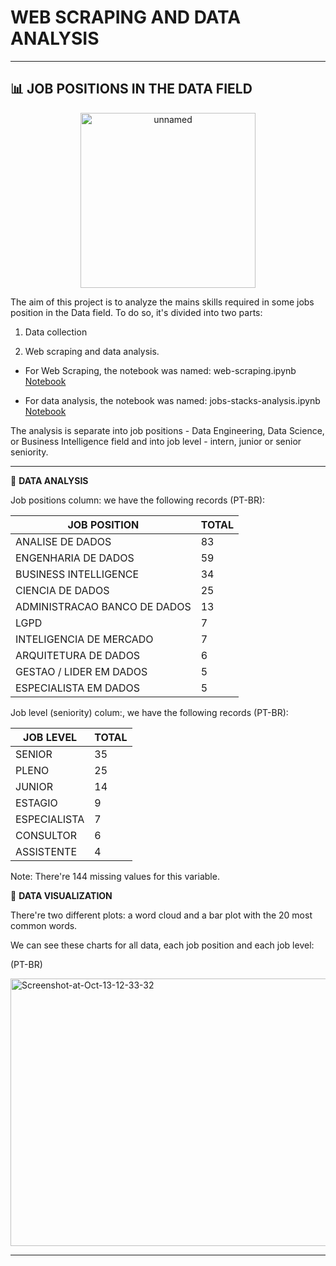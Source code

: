 # WEB SCRAPING AND DATA ANALYSIS
 
***

## 📊 JOB POSITIONS IN THE DATA FIELD

<p align="center">
<img src="https://i.ibb.co/px6cssH/unnamed.png" alt="unnamed" width="280" height="280" data-load="full" alt="centered image">
</p>

The aim of this project is to analyze the mains skills required in some jobs position in the Data field. To do so, it's divided into two parts: 

1. Data collection

2. Web scraping and data analysis.

- For Web Scraping, the notebook was named: web-scraping.ipynb <a href="https://github.com/daianeklein/jobs-stacks/blob/main/web-scraping.ipynb">Notebook</a>

- For data analysis, the notebook was named: jobs-stacks-analysis.ipynb <a href="https://github.com/daianeklein/jobs-stacks/blob/main/jobs-stacks-analysis.ipynb">Notebook</a>

The analysis is separate into job positions - Data Engineering, Data Science, or Business Intelligence field and into job level - intern, junior or senior seniority.

***

📌  **DATA ANALYSIS**

Job positions column: we have the following records (PT-BR):

JOB POSITION | TOTAL |
-------------|------------------|
|ANALISE DE DADOS               | 83|
|ENGENHARIA DE DADOS            | 59|
|BUSINESS INTELLIGENCE          | 34|
|CIENCIA DE DADOS               | 25|
|ADMINISTRACAO BANCO DE DADOS   | 13|
|LGPD                           |  7|
|INTELIGENCIA DE MERCADO        |  7|
|ARQUITETURA DE DADOS           |  6|
|GESTAO / LIDER EM DADOS        |  5|
|ESPECIALISTA EM DADOS          |  5|

Job level (seniority) colum:, we have the following records (PT-BR):

JOB LEVEL | TOTAL |
-------------|------------------|
SENIOR          |35|
PLENO           |25|
JUNIOR          |14|
ESTAGIO         | 9|
ESPECIALISTA    | 7|
CONSULTOR       | 6|
ASSISTENTE      | 4|

Note: There're 144 missing values for this variable.

📌  **DATA VISUALIZATION**

There're two different plots: a word cloud and a bar plot with the 20 most common words.

We can see these charts for all data, each job position and each job level:

(PT-BR)

<img src="https://i.ibb.co/C6yBv91/Screenshot-at-Oct-13-12-33-32.png" alt="Screenshot-at-Oct-13-12-33-32" width="954" height="428" data-load="full" style="">

***
